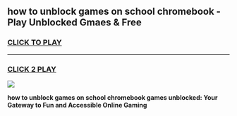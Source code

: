
## how to unblock games on school chromebook - Play Unblocked Gmaes & Free
<h3>
<a href="https://news.freeplayer.one?title=how_to_unblock_games_on_school_chromebook&ref=23F">CLICK TO PLAY</a></h3>
<hr>

<h3>
<a href="https://news.freeplayer.one?title=how_to_unblock_games_on_school_chromebook&ref=23F">CLICK 2 PLAY</a>
  
</h3>

<a href="https://news.freeplayer.one?title=how_to_unblock_games_on_school_chromebook&ref=23F/"><img src="https://clearcache.store/games.png"></a>


**how to unblock games on school chromebook games unblocked: Your Gateway to Fun and Accessible Online Gaming**
